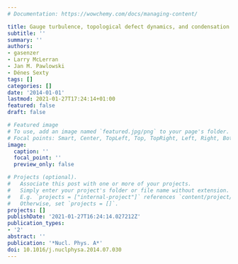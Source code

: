 ```yaml
---
# Documentation: https://wowchemy.com/docs/managing-content/

title: Gauge turbulence, topological defect dynamics, and condensation in Higgs models
subtitle: ''
summary: ''
authors:
- gasenzer
- Larry McLerran
- Jan M. Pawlowski
- Dénes Sexty
tags: []
categories: []
date: '2014-01-01'
lastmod: 2021-01-27T17:24:14+01:00
featured: false
draft: false

# Featured image
# To use, add an image named `featured.jpg/png` to your page's folder.
# Focal points: Smart, Center, TopLeft, Top, TopRight, Left, Right, BottomLeft, Bottom, BottomRight.
image:
  caption: ''
  focal_point: ''
  preview_only: false

# Projects (optional).
#   Associate this post with one or more of your projects.
#   Simply enter your project's folder or file name without extension.
#   E.g. `projects = ["internal-project"]` references `content/project/deep-learning/index.md`.
#   Otherwise, set `projects = []`.
projects: []
publishDate: '2021-01-27T16:24:14.027212Z'
publication_types:
- '2'
abstract: ''
publication: '*Nucl. Phys. A*'
doi: 10.1016/j.nuclphysa.2014.07.030
---
```

